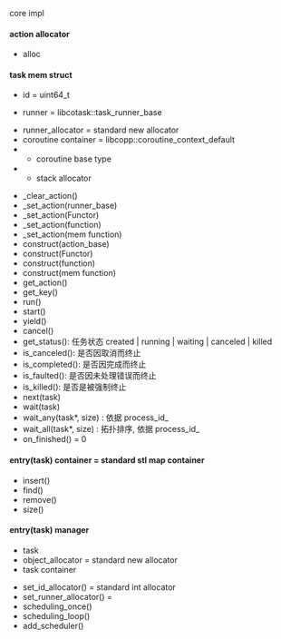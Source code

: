 core
impl

#### action allocator
- alloc

#### task mem struct
+ id = uint64_t
* runner = libcotask::task_runner_base
+ runner_allocator = standard new allocator
+ coroutine container = libcopp::coroutine_context_default
+ - coroutine base type
+ - stack allocator

- _clear_action()
- _set_action(runner_base)
- _set_action(Functor)
- _set_action(function)
- _set_action(mem function)
- construct(action_base)
- construct(Functor)
- construct(function)
- construct(mem function)
- get_action()
- get_key()
- run()
- start()
- yield()
- cancel()
- get_status(): 任务状态 created | running | waiting | canceled | killed
- is_canceled(): 是否因取消而终止
- is_completed(): 是否因完成而终止
- is_faulted(): 是否因未处理错误而终止
- is_killed(): 是否是被强制终止
- next(task)
- wait(task)
- wait_any(task*, size) : 依据 process_id_
- wait_all(task*, size) : 拓扑排序, 依据 process_id_
- on_finished() = 0


#### entry(task) container = standard stl map container
+ insert()
+ find()
+ remove()
+ size()

#### entry(task) manager
+ task
+ object_allocator = standard new allocator
+ task container

- set_id_allocator() = standard int allocator
- set_runner_allocator() = 
- scheduling_once()
- scheduling_loop()
- add_scheduler()




